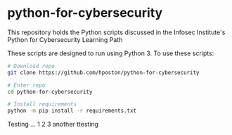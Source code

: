 # python-for-cybersecurity
This repository holds the Python scripts discussed in the Infosec Institute's Python for Cybersecurity Learning Path

These scripts are designed to run using Python 3.  To use these scripts:
```bash
# Download repo
git clone https://github.com/hposton/python-for-cybersecurity

# Enter repo
cd python-for-cybersecurity

# Install requirements
python -m pip install -r requirements.txt
```
Testing ... 1 2 3
another ttesting
